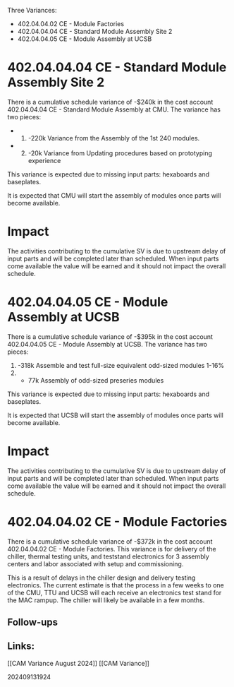 Three Variances:
- 402.04.04.02 CE - Module Factories
- 402.04.04.04 CE - Standard Module Assembly Site 2
- 402.04.04.05 CE - Module Assembly at UCSB

# 402.04.04.04 CE - Standard Module Assembly Site 2

There is a cumulative schedule variance of -$240k in the cost account 
402.04.04.04 CE - Standard Module Assembly at CMU.  The variance has two pieces:
- 1) -220k Variance from the Assembly of the 1st 240 modules.
- 2) -20k Variance from Updating procedures based on prototyping experience

This variance is expected due to missing input parts: hexaboards and baseplates. 

It is expected that CMU will start the assembly of modules once parts will become available.

# Impact
The activities contributing to the cumulative SV is due to upstream delay of input parts and will be completed later than scheduled.  When input parts come available the value will be earned and it should not impact the overall schedule.

# 402.04.04.05 CE - Module Assembly at UCSB


There is a cumulative schedule variance of -$395k in the cost account 
402.04.04.05 CE - Module Assembly at UCSB.  The variance has two pieces:
1) -318k Assemble and test full-size equivalent odd-sized modules 1-16%
2) - 77k Assembly of odd-sized preseries modules

This variance is expected due to missing input parts: hexaboards and baseplates. 

It is expected that UCSB will start the assembly of modules once parts will become available.

# Impact
The activities contributing to the cumulative SV is due to upstream delay of input parts and will be completed later than scheduled.  When input parts come available the value will be earned and it should not impact the overall schedule.

# 402.04.04.02 CE - Module Factories

There is a cumulative schedule variance of -$372k in the cost account 402.04.04.02 CE - Module Factories.  This variance is for delivery of the chiller, thermal testing units, and teststand electronics for 3 assembly centers and labor associated with setup and commissioning.

This is a result of delays in the chiller design and delivery testing electronics. The current estimate is that the process in a few weeks to one of the CMU, TTU and UCSB will each receive an electronics test stand for the MAC rampup.  The chiller will likely be available in a few months. 


## Follow-ups


## Links: 
[[CAM Variance August 2024]]
[[CAM Variance]]

202409131924
